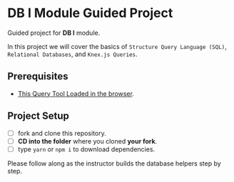 # DB I Module Guided Project

Guided project for **DB I** module.

In this project we will cover the basics of `Structure Query Language (SQL)`, `Relational Databases`, and `Knex.js Queries`.

## Prerequisites

- [This Query Tool Loaded in the browser](https://www.w3schools.com/Sql/tryit.asp?filename=trysql_select_top).

## Project Setup

- [ ] fork and clone this repository.
- [ ] **CD into the folder** where you cloned **your fork**.
- [ ] type `yarn` or `npm i` to download dependencies.

Please follow along as the instructor builds the database helpers step by step.